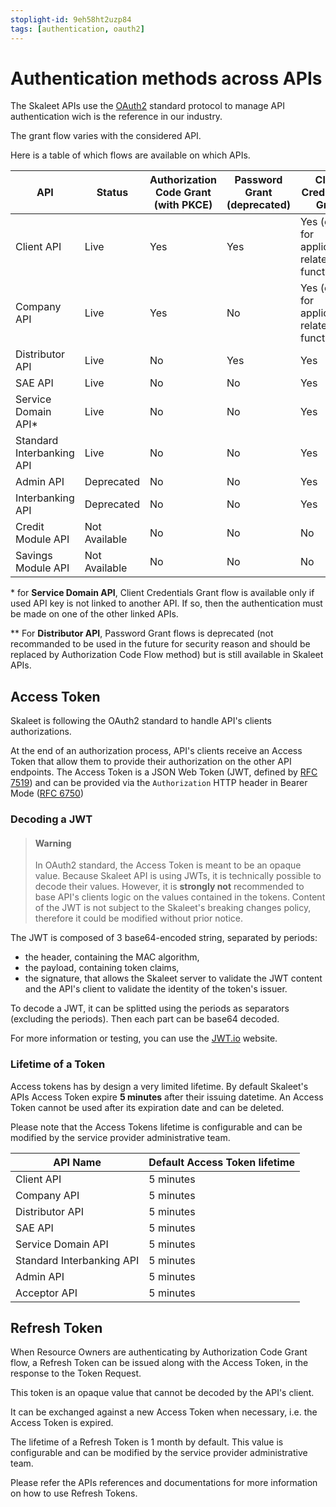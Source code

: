 ```yaml
---
stoplight-id: 9eh58ht2uzp84
tags: [authentication, oauth2]
---
```


# Authentication methods across APIs

The Skaleet APIs use the [OAuth2](https://oauth.net/2/) standard protocol to manage API  authentication wich is the reference in our industry.

The grant flow varies with the considered API.

Here is a table of which flows are available on which APIs.

API | Status | Authorization Code Grant (with PKCE) | Password Grant (deprecated) | Client Credentials Grant
---------|---------|----------|---------|---------
 Client API | Live | Yes | Yes | Yes (only for application-related functions)
 Company API | Live | Yes | No | Yes (only for application-related functions)
 Distributor API | Live | No | Yes | Yes
 SAE API | Live | No | No | Yes
 Service Domain API* | Live | No | No | Yes
 Standard Interbanking API | Live | No | No | Yes
 Admin API | Deprecated | No | No | Yes
 Interbanking API | Deprecated | No | No | Yes
 Credit Module API | Not Available | No | No | No
 Savings Module API | Not Available | No | No | No

\* for **Service Domain API**, Client Credentials Grant flow is available only if used API key is not linked to another API. If so, then the authentication must be made on one of the other linked APIs.

\*\* For **Distributor API**, Password Grant flows is deprecated (not recommanded to be used in the future for security reason and should be replaced by Authorization Code Flow method) but is still available in Skaleet APIs.

## Access Token

Skaleet is following the OAuth2 standard to handle API's clients authorizations.

At the end of an authorization process, API's clients receive an Access Token that allow them to provide their authorization on the other API endpoints. The Access Token is a JSON Web Token (JWT, defined by [RFC 7519](https://datatracker.ietf.org/doc/html/rfc7519)) and can be provided via the `Authorization` HTTP header in Bearer Mode ([RFC 6750](https://datatracker.ietf.org/doc/html/rfc6750))

### Decoding a JWT

<!-- theme: warning -->
> #### Warning
>
> In OAuth2 standard, the Access Token is meant to be an opaque value.
> Because Skaleet API is using JWTs, it is technically possible to decode their values. However, it is **strongly not** recommended to base API's clients logic on the values contained in the tokens.
> Content of the JWT is not subject to the Skaleet's breaking changes policy, therefore it could be modified without prior notice.

The JWT is composed of 3 base64-encoded string, separated by periods:
* the header, containing the MAC algorithm,
* the payload, containing token claims,
* the signature, that allows the Skaleet server to validate the JWT content and the API's client to validate the identity of the token's issuer.

To decode a JWT, it can be splitted using the periods as separators (excluding the periods). Then each part can be base64 decoded.

For more information or testing, you can use the [JWT.io](https://jwt.io) website.

### Lifetime of a Token

Access tokens has by design a very limited lifetime. By default Skaleet's APIs Access Token expire **5 minutes** after their issuing datetime.
An Access Token cannot be used after its expiration date and can be deleted.

Please note that the Access Tokens lifetime is configurable and can be modified by the service provider administrative team.

API Name | Default Access Token lifetime
-----|-----
Client API | 5 minutes
Company API | 5 minutes
Distributor API | 5 minutes
SAE API | 5 minutes
Service Domain API | 5 minutes
Standard Interbanking API | 5 minutes
Admin API | 5 minutes
Acceptor API | 5 minutes

## Refresh Token

When Resource Owners are authenticating by Authorization Code Grant flow, a Refresh Token can be issued along with the Access Token, in the response to the Token Request.

This token is an opaque value that cannot be decoded by the API's client.

It can be exchanged against a new Access Token when necessary, i.e. the Access Token is expired.

The lifetime of a Refresh Token is 1 month by default. This value is configurable and can be modified by the service provider administrative team.

Please refer the APIs references and documentations for more information on how to use Refresh Tokens.
